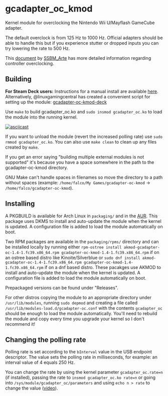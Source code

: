 # gcadapter_oc_kmod

Kernel module for overclocking the Nintendo Wii U/Mayflash GameCube adapter.

The default overclock is from 125 Hz to 1000 Hz. Official adapters should be able to handle this but if you experience stutter or dropped inputs you can try lowering the rate to 500 Hz.

This [document](https://docs.google.com/document/d/1cQ3pbKZm_yUtcLK9ZIXyPzVbTJkvnfxKIyvuFMwzWe0/edit) by [SSBM_Arte](https://twitter.com/SSBM_Arte) has more detailed information regarding controller overclocking.

## Building

**For Steam Deck users:** Instructions for a manual install are available [here](STEAMOS.md). Alternatively, @linuxgamingcentral has created a convenient script for setting up the module: [gcadapter-oc-kmod-deck](https://github.com/linuxgamingcentral/gcadapter-oc-kmod-deck)

Use `make` to build gcadapter_oc.ko and `sudo insmod gcadapter_oc.ko` to load the module into the running kernel.

[![asciicast](https://asciinema.org/a/455371.svg)](https://asciinema.org/a/455371)

If you want to unload the module (revert the increased polling rate) use `sudo rmmod gcadapter_oc.ko`. You can also use `make clean` to clean up any files created by `make`.

If you get an error saying "building multiple external modules is not supported" it's because you have a space somewhere in the path to the gcadapter-oc-kmod directory.

GNU Make can't handle spaces in filenames so move the directory to a path without spaces (example: `/home/falco/My Games/gcadapter-oc-kmod` -> `/home/falco/gcadapter-oc-kmod`).

## Installing

A PKGBUILD is available for Arch Linux in `packaging/` and in the [AUR](https://aur.archlinux.org/packages/gcadapter-oc-dkms). This package uses DKMS to install and auto-update the module when the kernel is updated. A configuration file is added to load the module automatically on boot.

Two RPM packages are available in the `packaging/rpms/` directory and can be installed locally by running either `rpm-ostree install akmod-gcadapter-oc-1.4-1.fc39.x86_64.rpm gcadapter-oc-kmod-1.4-1.fc39.x86_64.rpm` if on an ostree based distro like Kinoite/Silverblue or `sudo dnf install akmod-gcadapter-oc-1.4-1.fc39.x86_64.rpm gcadapter-oc-kmod-1.4-1.fc39.x86_64.rpm` if on a dnf based distro. These pacakges use AKMOD to install and auto-update the module when the kernel is updated. A configuration file is added to load the module automatically on boot.

Prepackaged versions can be found under "Releases".

For other distros copying the module to an appropriate directory under `/usr/lib/modules`, running `sudo depmod` and creating a file called `/usr/lib/modules-load.d/gcadapter-oc.conf` with the contents `gcadapter_oc` should be enough to load the module automatically. You'll need to rebuild the module and copy every time you upgrade your kernel so I don't recommend it!

## Changing the polling rate

Polling rate is set according to the `bInterval` value in the USB endpoint descriptor. The value sets the polling rate in milliseconds, for example: an interval value of 4 equals 250 Hz.

You can change the rate by using the kernel parameter `gcadapter_oc.rate=n` (if installed), passing the rate to `insmod gcadapter_oc.ko rate=n` or going into `/sys/module/gcadapter_oc/parameters` and using `echo n > rate` to change the value ([video](https://asciinema.org/a/455373)).